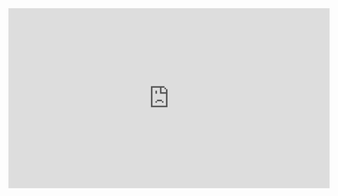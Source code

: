 <iframe title="vimeo-player" src="https://player.vimeo.com/video/681745419?h=f50b2945c1" width="640" height="360" frameborder="0"    allowfullscreen></iframe>
